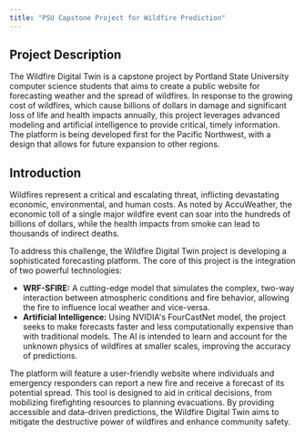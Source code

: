 ```yaml
---
title: "PSU Capstone Project for Wildfire Prediction"
---
```


## Project Description

The Wildfire Digital Twin is a capstone project by Portland State University computer science students that aims to create a public website for forecasting weather and the spread of wildfires. In response to the growing cost of wildfires, which cause billions of dollars in damage and significant loss of life and health impacts annually, this project leverages advanced modeling and artificial intelligence to provide critical, timely information. The platform is being developed first for the Pacific Northwest, with a design that allows for future expansion to other regions.

## Introduction

Wildfires represent a critical and escalating threat, inflicting devastating economic, environmental, and human costs. As noted by AccuWeather, the economic toll of a single major wildfire event can soar into the hundreds of billions of dollars, while the health impacts from smoke can lead to thousands of indirect deaths.

To address this challenge, the Wildfire Digital Twin project is developing a sophisticated forecasting platform. The core of this project is the integration of two powerful technologies:

*   **WRF-SFIRE:** A cutting-edge model that simulates the complex, two-way interaction between atmospheric conditions and fire behavior, allowing the fire to influence local weather and vice-versa.
*   **Artificial Intelligence:** Using NVIDIA's FourCastNet model, the project seeks to make forecasts faster and less computationally expensive than with traditional models. The AI is intended to learn and account for the unknown physics of wildfires at smaller scales, improving the accuracy of predictions.

The platform will feature a user-friendly website where individuals and emergency responders can report a new fire and receive a forecast of its potential spread. This tool is designed to aid in critical decisions, from mobilizing firefighting resources to planning evacuations. By providing accessible and data-driven predictions, the Wildfire Digital Twin aims to mitigate the destructive power of wildfires and enhance community safety.